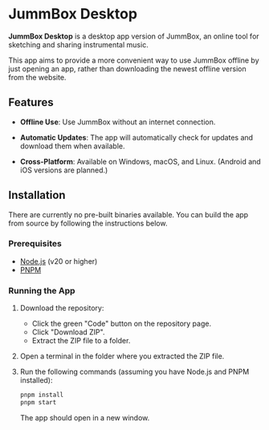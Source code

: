 # JummBox Desktop

**JummBox Desktop** is a desktop app version of JummBox, an online tool for sketching and sharing instrumental music.

This app aims to provide a more convenient way to use JummBox offline by just opening an app, rather than downloading the newest offline version from the website.

## Features

- **Offline Use**: Use JummBox without an internet connection.

- **Automatic Updates**: The app will automatically check for updates and download them when available.

- **Cross-Platform**: Available on Windows, macOS, and Linux. (Android and iOS versions are planned.)

## Installation

There are currently no pre-built binaries available. You can build the app from source by following the instructions below.

### Prerequisites

- [Node.js](https://nodejs.org/) (v20 or higher)
- [PNPM](https://pnpm.io/installation/)

### Running the App

1. Download the repository:

    - Click the green "Code" button on the repository page.
    - Click "Download ZIP".
    - Extract the ZIP file to a folder.

2. Open a terminal in the folder where you extracted the ZIP file.

3. Run the following commands (assuming you have Node.js and PNPM installed):

    ```sh
    pnpm install
    pnpm start
    ```

    The app should open in a new window.